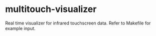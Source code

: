 multitouch-visualizer
=====================

Real time visualizer for infrared touchscreen data. 
Refer to Makefile for example input.
